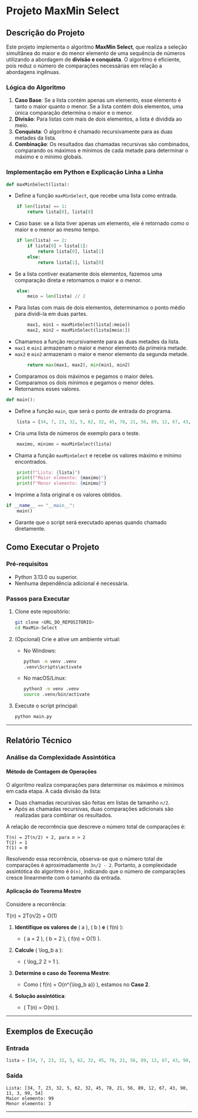# Projeto MaxMin Select

## Descrição do Projeto

Este projeto implementa o algoritmo **MaxMin Select**, que realiza a seleção simultânea do maior e do menor elemento de uma sequência de números utilizando a abordagem de **divisão e conquista**. O algoritmo é eficiente, pois reduz o número de comparações necessárias em relação a abordagens ingênuas.


### Lógica do Algoritmo

1. **Caso Base**: Se a lista contém apenas um elemento, esse elemento é tanto o maior quanto o menor. Se a lista contém dois elementos, uma única comparação determina o maior e o menor.
2. **Divisão**: Para listas com mais de dois elementos, a lista é dividida ao meio.
3. **Conquista**: O algoritmo é chamado recursivamente para as duas metades da lista.
4. **Combinação**: Os resultados das chamadas recursivas são combinados, comparando os máximos e mínimos de cada metade para determinar o máximo e o mínimo globais.

### Implementação em Python e Explicação Linha a Linha

```python
def maxMinSelect(lista):
```
- Define a função `maxMinSelect`, que recebe uma lista como entrada.

```python
    if len(lista) == 1:
        return lista[0], lista[0]
```
- Caso base: se a lista tiver apenas um elemento, ele é retornado como o maior e o menor ao mesmo tempo.

```python
    if len(lista) == 2:
        if lista[0] > lista[1]:
            return lista[0], lista[1]
        else:
            return lista[1], lista[0]
```
- Se a lista contiver exatamente dois elementos, fazemos uma comparação direta e retornamos o maior e o menor.

```python
    else:
        meio = len(lista) // 2
```
- Para listas com mais de dois elementos, determinamos o ponto médio para dividi-la em duas partes.

```python
        max1, min1 = maxMinSelect(lista[:meio])
        max2, min2 = maxMinSelect(lista[meio:])
```
- Chamamos a função recursivamente para as duas metades da lista.
- `max1` e `min1` armazenam o maior e menor elemento da primeira metade.
- `max2` e `min2` armazenam o maior e menor elemento da segunda metade.

```python
        return max(max1, max2), min(min1, min2)
```
- Comparamos os dois máximos e pegamos o maior deles.
- Comparamos os dois mínimos e pegamos o menor deles.
- Retornamos esses valores.

```python
def main():
```
- Define a função `main`, que será o ponto de entrada do programa.

```python
    lista = [34, 7, 23, 32, 5, 62, 32, 45, 78, 21, 56, 89, 12, 67, 43, 90, 11, 3, 99, 54]
```
- Cria uma lista de números de exemplo para o teste.

```python
    maximo, minimo = maxMinSelect(lista)
```
- Chama a função `maxMinSelect` e recebe os valores máximo e mínimo encontrados.

```python
    print(f"Lista: {lista}")
    print(f"Maior elemento: {maximo}")
    print(f"Menor elemento: {minimo}")
```
- Imprime a lista original e os valores obtidos.

```python
if __name__ == "__main__":
    main()
```
- Garante que o script será executado apenas quando chamado diretamente.


## Como Executar o Projeto

### Pré-requisitos

- Python 3.13.0 ou superior.
- Nenhuma dependência adicional é necessária.

### Passos para Executar

1. Clone este repositório:
    ```bash
    git clone <URL_DO_REPOSITORIO>
    cd MaxMin-Select
    ```

2. (Opcional) Crie e ative um ambiente virtual:
    - No Windows:
        ```bash
        python -m venv .venv
        .venv\Scripts\activate
        ```
    - No macOS/Linux:
        ```bash
        python3 -m venv .venv
        source .venv/bin/activate
        ```

3. Execute o script principal:
    ```bash
    python main.py
    ```

---

## Relatório Técnico

### Análise da Complexidade Assintótica

#### Método de Contagem de Operações

O algoritmo realiza comparações para determinar os máximos e mínimos em cada etapa. A cada divisão da lista:

- Duas chamadas recursivas são feitas em listas de tamanho `n/2`.
- Após as chamadas recursivas, duas comparações adicionais são realizadas para combinar os resultados.

A relação de recorrência que descreve o número total de comparações é:

```
T(n) = 2T(n/2) + 2, para n > 2
T(2) = 1
T(1) = 0
```

Resolvendo essa recorrência, observa-se que o número total de comparações é aproximadamente `3n/2 - 2`. Portanto, a complexidade assintótica do algoritmo é `O(n)`, indicando que o número de comparações cresce linearmente com o tamanho da entrada.
#### Aplicação do Teorema Mestre

Considere a recorrência:  

T(n) = 2T(n/2) + O(1)


1. **Identifique os valores de** \( a \), \( b \) **e** \( f(n) \):  
   - \( a = 2 \), \( b = 2 \), \( f(n) = O(1) \).

2. **Calcule** \( \log_b a \):  
   - \( \log_2 2 = 1 \).

3. **Determine o caso do Teorema Mestre**:  
   - Como \( f(n) = O(n^{\log_b a}) \), estamos no **Caso 2**.

4. **Solução assintótica**:  
   - \( T(n) = O(n) \).


---

## Exemplos de Execução

### Entrada
```python
lista = [34, 7, 23, 32, 5, 62, 32, 45, 78, 21, 56, 89, 12, 67, 43, 90, 11, 3, 99, 54]
```

### Saída
```
Lista: [34, 7, 23, 32, 5, 62, 32, 45, 78, 21, 56, 89, 12, 67, 43, 90, 11, 3, 99, 54]
Maior elemento: 99
Menor elemento: 3
```

---


